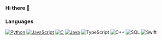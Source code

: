 ### Hi there 👋

<!--
**hanslosche/hanslosche** is a ✨ _special_ ✨ repository because its `README.md` (this file) appears on your GitHub profile.

Here are some ideas to get you started:

- 🔭 I’m currently working on ...
- 🌱 I’m currently learning ...
- 👯 I’m looking to collaborate on ...
- 🤔 I’m looking for help with ...
- 💬 Ask me about ...
- 📫 How to reach me: ...
- 😄 Pronouns: ...
- ⚡ Fun fact: ...
-->

### Languages

[![Python](https://img.shields.io/badge/-Python-000?&logo=python)](https://github.com/adamalston?tab=repositories&q=&type=&language=python)
[![JavaScript](https://img.shields.io/badge/-JavaScript-000?&logo=JavaScript&logoColor=ddc508)](https://github.com/adamalston?tab=repositories&q=&type=&language=javascript)
[![C](https://img.shields.io/badge/-C-000?&logo=C)](https://github.com/adamalston?tab=repositories&q=&type=&language=c)
[![Java](https://img.shields.io/badge/-Java-000?&logo=Java&logoColor=007396)](https://github.com/adamalston?tab=repositories&q=&type=&language=java)
![TypeScript](https://img.shields.io/badge/-TypeScript-000?&logo=TypeScript&logoColor=007ACC)
![C++](https://img.shields.io/badge/-C++-000?&logo=c%2b%2b&logoColor=00599C)
![SQL](https://img.shields.io/badge/-SQL-000?&logo=MySQL&logoColor=4479A1)
![Swift](https://img.shields.io/badge/-Swift-000?&logo=Swift)
